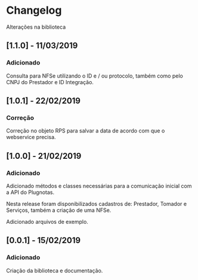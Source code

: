 # Changelog
Alterações na biblioteca

## [1.1.0] - 11/03/2019
### Adicionado

Consulta para NFSe utilizando o ID e / ou protocolo, também como pelo CNPJ do Prestador e ID Integração.

## [1.0.1] - 22/02/2019
### Correção

Correção no objeto RPS para salvar a data de acordo com que o webservice precisa.

## [1.0.0] - 21/02/2019
### Adicionado

Adicionado métodos e classes necessárias para a comunicação inicial com a API do Plugnotas.

Nesta release foram disponibilizados cadastros de: Prestador, Tomador e Serviços, também a criação de uma NFSe.

Adicionado arquivos de exemplo.

## [0.0.1] - 15/02/2019
### Adicionado

Criação da biblioteca e documentação.
